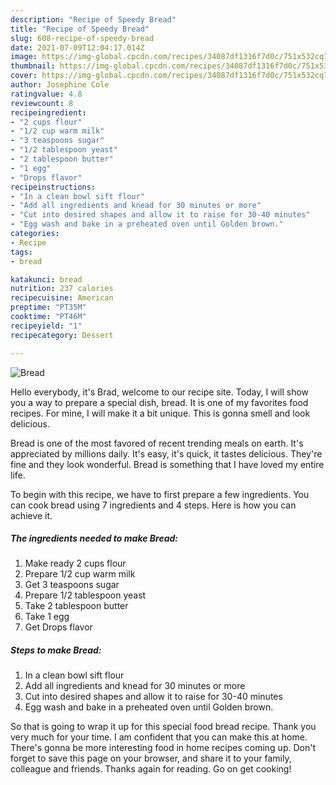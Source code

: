 ```yaml
---
description: "Recipe of Speedy Bread"
title: "Recipe of Speedy Bread"
slug: 608-recipe-of-speedy-bread
date: 2021-07-09T12:04:17.014Z
image: https://img-global.cpcdn.com/recipes/34087df1316f7d0c/751x532cq70/bread-recipe-main-photo.jpg
thumbnail: https://img-global.cpcdn.com/recipes/34087df1316f7d0c/751x532cq70/bread-recipe-main-photo.jpg
cover: https://img-global.cpcdn.com/recipes/34087df1316f7d0c/751x532cq70/bread-recipe-main-photo.jpg
author: Josephine Cole
ratingvalue: 4.8
reviewcount: 8
recipeingredient:
- "2 cups flour"
- "1/2 cup warm milk"
- "3 teaspoons sugar"
- "1/2 tablespoon yeast"
- "2 tablespoon butter"
- "1 egg"
- "Drops flavor"
recipeinstructions:
- "In a clean bowl sift flour"
- "Add all ingredients and knead for 30 minutes or more"
- "Cut into desired shapes and allow it to raise for 30-40 minutes"
- "Egg wash and bake in a preheated oven until Golden brown."
categories:
- Recipe
tags:
- bread

katakunci: bread 
nutrition: 237 calories
recipecuisine: American
preptime: "PT35M"
cooktime: "PT46M"
recipeyield: "1"
recipecategory: Dessert

---
```



![Bread](https://img-global.cpcdn.com/recipes/34087df1316f7d0c/751x532cq70/bread-recipe-main-photo.jpg)

Hello everybody, it's Brad, welcome to our recipe site. Today, I will show you a way to prepare a special dish, bread. It is one of my favorites food recipes. For mine, I will make it a bit unique. This is gonna smell and look delicious.

Bread is one of the most favored of recent trending meals on earth. It's appreciated by millions daily. It's easy, it's quick, it tastes delicious. They're fine and they look wonderful. Bread is something that I have loved my entire life.




To begin with this recipe, we have to first prepare a few ingredients. You can cook bread using 7 ingredients and 4 steps. Here is how you can achieve it.

<!--inarticleads1-->

##### The ingredients needed to make Bread:

1. Make ready 2 cups flour
1. Prepare 1/2 cup warm milk
1. Get 3 teaspoons sugar
1. Prepare 1/2 tablespoon yeast
1. Take 2 tablespoon butter
1. Take 1 egg
1. Get Drops flavor




<!--inarticleads2-->

##### Steps to make Bread:

1. In a clean bowl sift flour
1. Add all ingredients and knead for 30 minutes or more
1. Cut into desired shapes and allow it to raise for 30-40 minutes
1. Egg wash and bake in a preheated oven until Golden brown.




So that is going to wrap it up for this special food bread recipe. Thank you very much for your time. I am confident that you can make this at home. There's gonna be more interesting food in home recipes coming up. Don't forget to save this page on your browser, and share it to your family, colleague and friends. Thanks again for reading. Go on get cooking!

